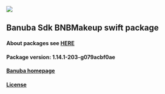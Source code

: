 [![](https://www.banuba.com/hubfs/Banuba_November2018/Images/Banuba%20SDK.png)](https://docs.banuba.com/face-ar-sdk-v1/ios/ios_overview)

## Banuba Sdk BNBMakeup swift package

#### About packages see [HERE](https://docs.banuba.com/face-ar-sdk-v1/ios/ios_packages)

#### Package version: **1.14.1-203-g079acbf0ae**

#### **[Banuba homepage](https://banuba.com)**

#### **[License](https://www.banuba.com/terms)**
